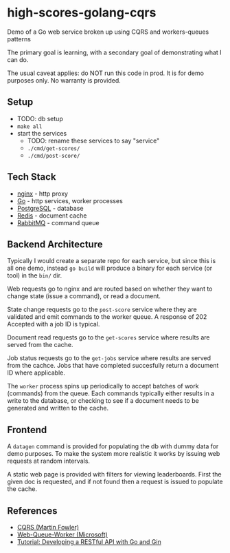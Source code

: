 # high-scores-golang-cqrs

Demo of a Go web service broken up using CQRS and workers-queues patterns

The primary goal is learning, with a secondary goal of demonstrating what I can do.

The usual caveat applies: do NOT run this code in prod. It is for demo purposes only. No warranty is provided.

## Setup

* TODO: db setup
* `make all`
* start the services
  * TODO: rename these services to say "service"
  * `./cmd/get-scores/`
  * `./cmd/post-score/`

## Tech Stack

* [nginx](https://www.nginx.com/) - http proxy
* [Go](https://go.dev/) - http services, worker processes
* [PostgreSQL](https://www.postgresql.org/) - database
* [Redis](https://redis.com/) - document cache
* [RabbitMQ](https://www.rabbitmq.com/) - command queue

## Backend Architecture

Typically I would create a separate repo for each service, but since this is all one demo, instead `go build` will produce a binary for each service (or tool) in the `bin/` dir.

Web requests go to nginx and are routed based on whether they want to change state (issue a command), or read a document.

State change requests go to the `post-score` service where they are validated and emit commands to the worker queue. A response of 202 Accepted with a job ID is typical.

Document read requests go to the `get-scores` service where results are served from the cache.

Job status requests go to the `get-jobs` service where results are served from the cachce. Jobs that have completed succesfully return a document ID where applicable.

The `worker` process spins up periodically to accept batches of work (commands) from the queue. Each commands typically either results in a write to the database, or checking to see if a document needs to be generated and written to the cache.

## Frontend

A `datagen` command is provided for populating the db with dummy data for demo purposes. To make the system more realistic it works by issuing web requests at random intervals.

A static web page is provided with filters for viewing leaderboards. First the given doc is requested, and if not found then a request is issued to populate the cache.

## References

* [CQRS (Martin Fowler)](https://martinfowler.com/bliki/CQRS.html)
* [Web-Queue-Worker (Microsoft)](https://learn.microsoft.com/en-us/azure/architecture/guide/architecture-styles/web-queue-worker)
* [Tutorial: Developing a RESTful API with Go and Gin](https://go.dev/doc/tutorial/web-service-gin)
